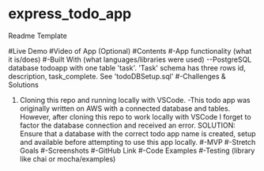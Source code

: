 # express_todo_app
 
Readme Template

#Live Demo
#Video of App (Optional)
#Contents
#-App functionality (what it is/does)
#-Built With (what languages/libraries were used)
--PostgreSQL database todoapp with one table 'task'.  'Task' schema has three rows id, description, task_complete.  See 'todoDBSetup.sql'
#-Challenges & Solutions
1) Cloning this repo and running locally with VSCode.
  -This todo app was originally written on AWS with a connected database and tables.  However, after cloning this repo to work locally with VSCode I forget to factor
  the database connection and received an error.
  SOLUTION: Ensure that a database with the correct todo app name is created, setup and available before attempting to use this app locally.
#-MVP
#-Stretch Goals
#-Screenshots
#-GitHub Link
#-Code Examples
#-Testing (library like chai or mocha/examples)